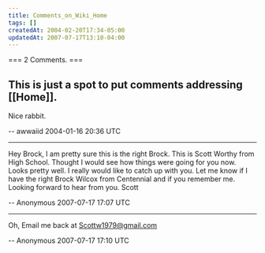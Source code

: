 ```yaml
---
title: Comments_on_Wiki_Home
tags: []
createdAt: 2004-02-20T17:34-05:00
updatedAt: 2007-07-17T13:10-04:00
---
```


=== 2 Comments. ===

This is just a spot to put comments addressing [[Home]].
----
Nice rabbit.

-- awwaiid 2004-01-16 20:36 UTC


----

Hey Brock, I am pretty sure this is the right Brock. This is Scott Worthy from High School. Thought I would see how things were going for you now. Looks pretty well. I really would like to catch up with you. Let me know if I have the right Brock Wilcox from Centennial and if you remember me. Looking forward to hear from you. Scott

-- Anonymous 2007-07-17 17:07 UTC


----

Oh, Email me back at Scottw1979@gmail.com

-- Anonymous 2007-07-17 17:10 UTC


